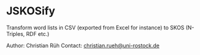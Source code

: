 JSKOSify
========

Transform word lists in CSV (exported from Excel for instance) to SKOS (N-Triples, RDF etc.)

Author: Christian Rüh
Contact: christian.rueh@uni-rostock.de
